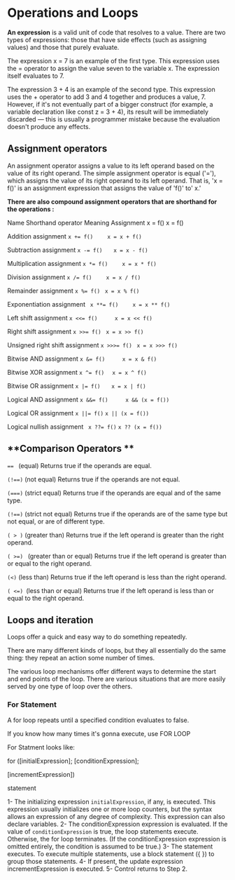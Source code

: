# Operations and Loops

**An expression** is a valid unit of code that resolves to a value. There are two types of expressions: those that have side effects (such as assigning values) and those that purely evaluate.

The expression x = 7 is an example of the first type. This expression uses the = operator to assign the value seven to the variable x. The expression itself evaluates to 7.

The expression 3 + 4 is an example of the second type. This expression uses the + operator to add 3 and 4 together and produces a value, 7. However, if it's not eventually part of a bigger construct (for example, a variable declaration like const z = 3 + 4), its result will be immediately discarded — this is usually a programmer mistake because the evaluation doesn't produce any effects.

## Assignment operators
An assignment operator assigns a value to its left operand based on the value of its right operand. The simple assignment operator is equal ('='), which assigns the value of its right operand to its left operand. That is, 'x = f()' is an assignment expression that assigns the value of 'f()' to' x.'

**There are also compound assignment operators that are shorthand for the operations :**

Name	Shorthand operator	Meaning
Assignment	x = f()	x = f()

Addition assignment	            `x += f()	`       ` x = x + f()`

Subtraction assignment	         `x -= f()	`       ` x = x - f()`

Multiplication assignment      	`x *= f()	`       ` x = x * f()`

Division assignment            	`x /= f()	`       ` x = x / f()`

Remainder assignment	           `x %= f()`	       ` x = x % f()`

Exponentiation assignment	     ` x **= f()`      ` 	x = x ** f()`

Left shift assignment	          `x <<= f()	`    ` x = x << f()`

Right shift assignment	       ` x >>= f()	`       `x = x >> f()`

Unsigned right shift assignment	 `x >>>= f()`	   ` x = x >>> f()`

Bitwise AND assignment	       `x &= f()	`         ` x = x & f()`

Bitwise XOR assignment	        `x ^= f()  `         	`x = x ^ f()`
 
Bitwise OR assignment	         `x |= f()	`         ` x = x | f()`

Logical AND assignment	       `x &&= f() `        `	x && (x = f())`

Logical OR assignment	        ` x ||= f()	`        `x || (x = f())`

Logical nullish assignment	    ` x ??= f()`        `x ?? (x = f())`



## **Comparison Operators **

`== `  (equal) Returns true if the operands are equal.

`(!==)` (not equal)  Returns true if the operands are not equal.

`(===)` (strict equal) Returns true if the operands are equal and of the same type. 

`(!==)` (strict not equal) Returns true if the operands are of the same type but not equal, or are of different type.

 `( > )` (greater than)  Returns true if the left operand is greater than the right operand.
 
`( >=) ` (greater than or equal)  Returns true if the left operand is greater than or equal to the right operand.

` (<) ` (less than)  Returns true if the left operand is less than the right operand.

`( <=) `(less than or equal)   Returns true if the left operand is less than or equal to the right operand.


## Loops and iteration

Loops offer a quick and easy way to do something repeatedly.

There are many different kinds of loops, but they all essentially do the same thing: they repeat an action some number of times.

The various loop mechanisms offer different ways to determine the start and end points of the loop. There are various situations that are more easily served by one type of loop over the others.

### For Statement

A for loop repeats until a specified condition evaluates to false. 

If you know how many times it's gonna execute, use FOR LOOP

For Statment looks like:

for ([initialExpression]; [conditionExpression]; 

[incrementExpression])

  statement
  
  
1- The initializing expression `initialExpression`, if any, is executed. This expression usually initializes one or more loop counters, but the syntax allows an expression of any degree of complexity. This expression can also declare variables.
2- The conditionExpression expression is evaluated. If the value of `conditionExpression` is true, the loop statements execute. Otherwise, the for loop terminates. (If the conditionExpression expression is omitted entirely, the condition is assumed to be true.)
3- The statement executes. To execute multiple statements, use a block statement ({ }) to group those statements.
4- If present, the update expression incrementExpression is executed.
5- Control returns to Step 2.






